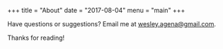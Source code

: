 +++
title = "About"
date = "2017-08-04"
menu = "main"
+++

Have questions or suggestions? Email me at wesley.agena@gmail.com.

Thanks for reading!
